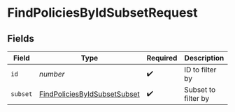 # FindPoliciesByIdSubsetRequest


## Fields

| Field                                                                                   | Type                                                                                    | Required                                                                                | Description                                                                             |
| --------------------------------------------------------------------------------------- | --------------------------------------------------------------------------------------- | --------------------------------------------------------------------------------------- | --------------------------------------------------------------------------------------- |
| `id`                                                                                    | *number*                                                                                | :heavy_check_mark:                                                                      | ID to filter by                                                                         |
| `subset`                                                                                | [FindPoliciesByIdSubsetSubset](../../models/operations/findpoliciesbyidsubsetsubset.md) | :heavy_check_mark:                                                                      | Subset to filter by                                                                     |